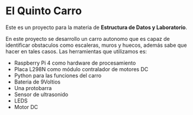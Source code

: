 # El Quinto Carro

Este es un proyecto para la materia de **Estructura de Datos y Laboratorio**.

En este proyecto se desarrollo un carro autonomo que es capaz de identificar obstaculos como escaleras, muros y huecos, además sabe que hacer en tales casos. Las herramientas que utilizamos es:
- Raspberry Pi 4 como hardware de procesamiento
- Placa L298N como módulo contralador de motores DC
- Python para las funciones del carro
- Bateria de 9Voltios
- Una protobarra
- Sensor de ultrasonido
- LEDS
- Motor DC
